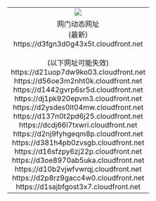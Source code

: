 ﻿<table>
  <tr></tr>
  <tr><td colspan=2 align=center><img src="https://d3fgn3d0g43x5t.cloudfront.net/Up/oGate.jpg" /></td></tr>
  <tr><td colspan=2 align=center>网门动态网址<br/>(最新)
<br>https://d3fgn3d0g43x5t.cloudfront.net
<br/><br/>(以下网址可能失效)
<br>https://d21uop7dw9ko03.cloudfront.net
<br>https://d56oe3m2nht0k.cloudfront.net
<br>https://d1442gvrp6sr5d.cloudfront.net
<br>https://dj1pk920epvm3.cloudfront.net
<br>https://d2ysdes0lt04mw.cloudfront.net
<br>https://d137n0t2pd6j25.cloudfront.net
<br>https://dcdj66l7txwri.cloudfront.net
<br>https://d2nj9fyhgeqm8p.cloudfront.net
<br>https://d381h4pb0zvsgb.cloudfront.net
<br>https://d16sfzpy6zj22p.cloudfront.net
<br>https://d3oe8970ab5uka.cloudfront.net
<br>https://d10b2vjwfvwrqj.cloudfront.net
<br>https://d2p8rz9gacc4w0.cloudfront.net
<br>https://d1sajbfgost3x7.cloudfront.net
    </td>
  </tr>
</table>
